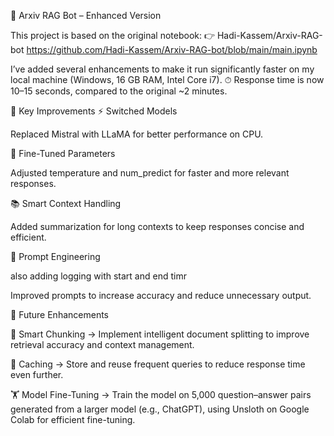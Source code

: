 🚀 Arxiv RAG Bot – Enhanced Version

This project is based on the original notebook:
👉 Hadi-Kassem/Arxiv-RAG-bot
https://github.com/Hadi-Kassem/Arxiv-RAG-bot/blob/main/main.ipynb

I’ve added several enhancements to make it run significantly faster on my local machine (Windows, 16 GB RAM, Intel Core i7).
⏱ Response time is now 10–15 seconds, compared to the original ~2 minutes.

🔑 Key Improvements
⚡ Switched Models

Replaced Mistral with LLaMA for better performance on CPU.

🎯 Fine-Tuned Parameters

Adjusted temperature and num_predict for faster and more relevant responses.

📚 Smart Context Handling

Added summarization for long contexts to keep responses concise and efficient.

🧠 Prompt Engineering

 also adding logging with start and end timr

Improved prompts to increase accuracy and reduce unnecessary output.

🔮 Future Enhancements

📑 Smart Chunking → Implement intelligent document splitting to improve retrieval accuracy and context management.

💾 Caching → Store and reuse frequent queries to reduce response time even further.

🏋️ Model Fine-Tuning → Train the model on 5,000 question–answer pairs generated from a larger model (e.g., ChatGPT), using Unsloth on Google Colab for efficient fine-tuning.

